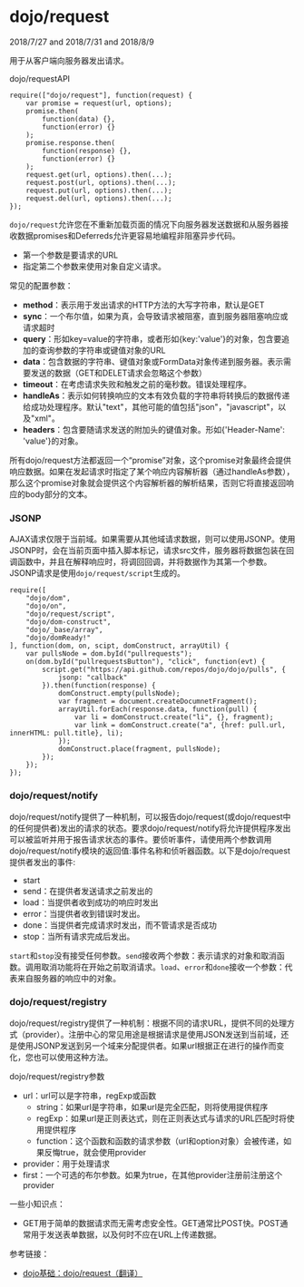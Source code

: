 # dojo/request #
2018/7/27 and 2018/7/31 and 2018/8/9

用于从客户端向服务器发出请求。

dojo/requestAPI

	require(["dojo/request"], function(request) {
		var promise = request(url, options);
		promise.then(
			function(data) {},
			function(error) {}
		);
		promise.response.then(
			function(response) {},
			function(error) {}
		);
		request.get(url, options).then(...);
		request.post(url, options).then(...);
		request.put(url, options).then(...);
		request.del(url, options).then(...);
	});

`dojo/request`允许您在不重新加载页面的情况下向服务器发送数据和从服务器接收数据promises和Deferreds允许更容易地编程非阻塞异步代码。

- 第一个参数是要请求的URL
- 指定第二个参数来使用对象自定义请求。

常见的配置参数：

- **method**：表示用于发出请求的HTTP方法的大写字符串，默认是GET
- **sync**：一个布尔值，如果为真，会导致请求被阻塞，直到服务器阻塞响应或请求超时
- **query**：形如key=value的字符串，或者形如{key:'value'}的对象，包含要追加的查询参数的字符串或键值对象的URL
- **data**：包含数据的字符串、键值对象或FormData对象传递到服务器。表示需要发送的数据（GET和DELET请求会忽略这个参数）
- **timeout**：在考虑请求失败和触发之前的毫秒数。错误处理程序。
- **handleAs**：表示如何转换响应的文本有效负载的字符串将转换后的数据传递给成功处理程序。默认"text"，其他可能的值包括"json"，"javascript"，以及"xml"。
- **headers**：包含要随请求发送的附加头的键值对象。形如{'Header-Name': 'value'}的对象。

所有dojo/request方法都返回一个“promise”对象，这个promise对象最终会提供响应数据。如果在发起请求时指定了某个响应内容解析器（通过handleAs参数），那么这个promise对象就会提供这个内容解析器的解析结果，否则它将直接返回响应的body部分的文本。

### JSONP ###
AJAX请求仅限于当前域。如果需要从其他域请求数据，则可以使用JSONP。使用JSONP时，会在当前页面中插入脚本标记，请求src文件，服务器将数据包装在回调函数中，并且在解释响应时，将调回回调，并将数据作为其第一个参数。JSONP请求是使用`dojo/request/script`生成的。

	require([
		"dojo/dom",
		"dojo/on",
		"dojo/request/script",
		"dojo/dom-construct",
		"dojo/_base/array",
		"dojo/domReady!"
	], function(dom, on, scipt, domConstruct, arrayUtil) {
		var pullsNode = dom.byId("pullrequests");
		on(dom.byId("pullrequestsButton"), "click", function(evt) {
			script.get("https://api.github.com/repos/dojo/dojo/pulls", {
				jsonp: "callback"
			}).then(function(response) {
				domConstruct.empty(pullsNode);
				var fragment = document.createDocumnetFragment();
				arrayUtil.forEach(response.data, function(pull) {
					var li = domConstruct.create("li", {}, fragment);
					var link = domConstruct.create("a", {href: pull.url, innerHTML: pull.title}, li);
				});
				domConstruct.place(fragment, pullsNode);
			});
		});
	});

### dojo/request/notify ###
dojo/request/notify提供了一种机制，可以报告dojo/request(或dojo/request中的任何提供者)发出的请求的状态。要求dojo/request/notify将允许提供程序发出可以被监听并用于报告请求状态的事件。要侦听事件，请使用两个参数调用dojo/request/notify模块的返回值:事件名称和侦听器函数。以下是dojo/request提供者发出的事件:

- start
- send：在提供者发送请求之前发出的
- load：当提供者收到成功的响应时发出
- error：当提供者收到错误时发出。
- done：当提供者完成请求时发出，而不管请求是否成功
- stop：当所有请求完成后发出。

`start`和`stop`没有接受任何参数。`send`接收两个参数：表示请求的对象和取消函数。调用取消功能将在开始之前取消请求。`load`、`error`和`done`接收一个参数：代表来自服务器的响应中的对象。

### dojo/request/registry ###
dojo/request/registry提供了一种机制：根据不同的请求URL，提供不同的处理方式（provider）。注册中心的常见用途是根据请求是使用JSON发送到当前域，还是使用JSONP发送到另一个域来分配提供者。如果url根据正在进行的操作而变化，您也可以使用这种方法。

dojo/request/registry参数

- url：url可以是字符串，regExp或函数
	- string：如果url是字符串，如果url是完全匹配，则将使用提供程序
	- regExp：如果url是正则表达式，则在正则表达式与请求的URL匹配时将使用提供程序
	- function：这个函数和函数的请求参数（url和option对象）会被传递，如果反悔true，就会使用provider
- provider：用于处理请求
- first：一个可选的布尔参数。如果为true，在其他provider注册前注册这个provider

一些小知识点：

- GET用于简单的数据请求而无需考虑安全性。GET通常比POST快。POST通常用于发送表单数据，以及何时不应在URL上传递数据。

参考链接：

- [dojo基础：dojo/request（翻译）](https://blog.csdn.net/feifei2211/article/details/52789429)